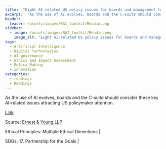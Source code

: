 ```yaml
---
title:  "Eight AI-related US policy issues for boards and management to consider"  
excerpt:  "As the use of AI evolves, boards and the C-suite should consider these key AI-related issues attracting US policymaker attention. (...)"  
header:
  teaser: /assets/images/RAI_toolkit/Readin.png
sidebar:
  - image: /assets/images/RAI_toolkit/Readin.png
    image_alt: "Eight AI-related US policy issues for boards and management to consider"
tags:
  - Artificial Intelligence
  - Digital Technologies
  - AI governance
  - Ethics and Impact Assessment
  - Policy Making
  - Innovation
categories:
  - readings
  - Readings
---
```

As the use of AI evolves, boards and the C-suite should consider these key AI-related issues attracting US policymaker attention.

[Link](https://www.ey.com/en_us/public-policy/ai-policy-landscape)

Source: [Ernest & Young LLP](https://www.ey.com/)

Ethical Principles: Multiple Ethical Dimentions | 

SDGs: 17. Partnership for the Goals | 
